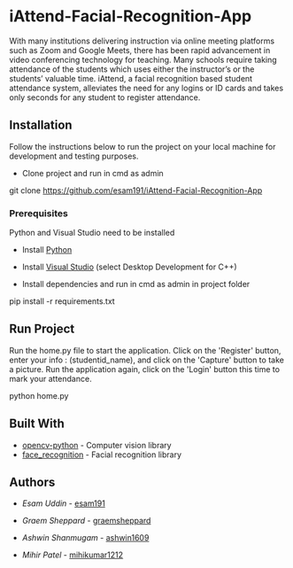# iAttend-Facial-Recognition-App

With many institutions delivering instruction via online meeting platforms such as Zoom and Google Meets, there has been rapid advancement in video conferencing technology for teaching. Many schools require taking attendance of the students which uses either the instructor’s or the students’ valuable time. iAttend, a facial recognition based student attendance system, alleviates the need for any logins or ID cards and takes only seconds for any student to register attendance.  

## Installation

Follow the instructions below to run the project on your local machine for development and testing purposes. 

- Clone project and run in cmd as admin

git clone https://github.com/esam191/iAttend-Facial-Recognition-App


### Prerequisites

Python and Visual Studio need to be installed 

- Install [Python](https://www.python.org/downloads/release/python-390/)
- Install [Visual Studio](https://visualstudio.microsoft.com/thank-you-downloading-visual-studio/?sku=Community&rel=16) (select Desktop Development for C++)

- Install dependencies and run in cmd as admin in project folder


pip install -r requirements.txt


## Run Project

Run the home.py file to start the application. Click on the 'Register' button, enter your info : (studentid_name), and click on the 'Capture' button to take a picture. Run the application again, click on the 'Login' button this time to mark your attendance.  

python home.py


## Built With

* [opencv-python](https://pypi.org/project/opencv-python/) - Computer vision library 
* [face_recognition](https://pypi.org/project/face-recognition/) - Facial recognition library

## Authors

* *Esam Uddin* - [esam191](https://github.com/esam191)

* *Graem Sheppard* - [graemsheppard](https://github.com/graemsheppard)

* *Ashwin Shanmugam* - [ashwin1609](https://github.com/ashwin1609)

* *Mihir Patel* - [mihikumar1212](https://github.com/mihikumar1212)
